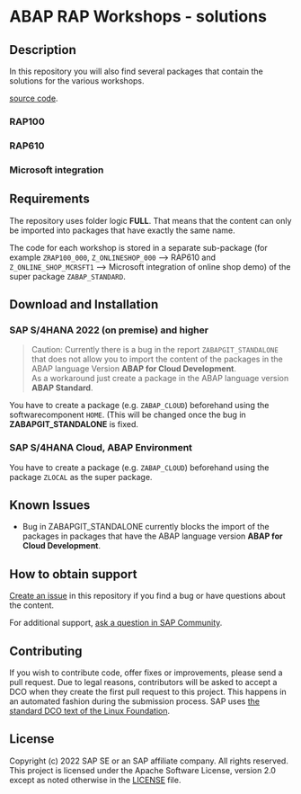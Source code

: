 # ABAP RAP Workshops - solutions

## Description

In this repository you will also find several packages that contain the solutions for the various workshops.  

[source code](../src). 


### RAP100

### RAP610  

### Microsoft integration 

## Requirements

The repository uses folder logic **FULL**. That means that the content can only be imported into packages that have exactly the same name.  

The code for each workshop is stored in a separate sub-package (for example `ZRAP100_000`, `Z_ONLINESHOP_000` --> RAP610 and `Z_ONLINE_SHOP_MCRSFT1` --> Microsoft integration of online shop demo) of the super package `ZABAP_STANDARD`.  

## Download and Installation

### SAP S/4HANA 2022 (on premise) and higher

> Caution: 
> Currently there is a bug in the report `ZABAPGIT_STANDALONE` that does not allow you to import the content of the packages in the ABAP language Version **ABAP for Cloud Development**.  
> As a workaround just create a package in the ABAP language version **ABAP Standard**.  

You have to create a package (e.g. `ZABAP_CLOUD`) beforehand using the softwarecomponent `HOME`.  (This will be changed once the bug in **ZABAPGIT_STANDALONE** is fixed.  

### SAP S/4HANA Cloud, ABAP Environment

You have to create a package (e.g. `ZABAP_CLOUD`) beforehand using the package `ZLOCAL` as the super package. 

## Known Issues

- Bug in ZABAPGIT_STANDALONE currently blocks the import of the packages in packages that have the ABAP language version **ABAP for Cloud Development**.  

## How to obtain support

[Create an issue](https://github.com/SAP-samples/<repository-name>/issues) in this repository if you find a bug or have questions about the content.
 
For additional support, [ask a question in SAP Community](https://answers.sap.com/questions/ask.html).

## Contributing
If you wish to contribute code, offer fixes or improvements, please send a pull request. Due to legal reasons, contributors will be asked to accept a DCO when they create the first pull request to this project. This happens in an automated fashion during the submission process. SAP uses [the standard DCO text of the Linux Foundation](https://developercertificate.org/).

## License
Copyright (c) 2022 SAP SE or an SAP affiliate company. All rights reserved. This project is licensed under the Apache Software License, version 2.0 except as noted otherwise in the [LICENSE](LICENSES/Apache-2.0.txt) file.
